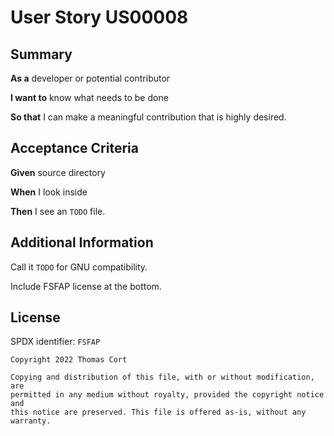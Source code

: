 # User Story US00008

## Summary

**As a** developer or potential contributor

**I want to** know what needs to be done

**So that** I can make a meaningful contribution that is highly desired.

## Acceptance Criteria

**Given** source directory

**When** I look inside

**Then** I see an `TODO` file.

## Additional Information

Call it `TODO` for GNU compatibility.

Include FSFAP license at the bottom.

## License

SPDX identifier: `FSFAP`

```
Copyright 2022 Thomas Cort

Copying and distribution of this file, with or without modification, are
permitted in any medium without royalty, provided the copyright notice and
this notice are preserved. This file is offered as-is, without any warranty.
```
